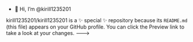 - 👋 Hi, I’m @kirill1235201

kirill1235201/kirill1235201 is a ✨ special ✨ repository because its `README.md` (this file) appears on your GitHub profile.
You can click the Preview link to take a look at your changes.
--->
